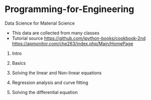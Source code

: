 # Programming-for-Engineering
Data Science for Material Science

* This data are collected from many classes
* Tutorial source
https://github.com/ipython-books/cookbook-2nd
https://apmonitor.com/che263/index.php/Main/HomePage


1.  Intro

2.  Basics

3.	Solving the linear and Non-linear equations

4.  Regression analysis and curve fitting

5.  Solving the differential equation


